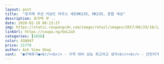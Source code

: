 ```yaml
---
layout: post 
title:  "로지텍 무선 키보드 마우스 세트MK235, MK235, 혼합 색상" 
description: 로지텍 무 ..
date: 2020-02-10 06:13:27 
img: https://static.coupangcdn.com/image/retail/images/2017/06/29/18/1/279ef02f-1450-4290-b921-394ced2a0e27.jpg 
linkUrl: https://coupa.ng/boL2a5 
categories: [1016] 
color: 43A047 
price: 21770 
author: Ask View Shop 
cont:  "●구매후기●<br/><br/> - 가격 대비 성능 최고라고 생각<br/><br/> - 건전지가 포함되어 있어 바로 테스트 가능했습니다.<br/> 근 한 달간 사용 중인데 건전지는 아직 쌩쌩하네요.<br/><br/><br/> - 마우스는 성인 남성이 사용하기에 작습니다.<br/> 그리고 버튼이 가볍고 묵직함이 없어 사용하지 않고 있습니다.<br/><br/><br/> - 박스가 찌그러져서 파손되지는 않았는지 걱정했는데 상품은 전혀 문제가 없었습니다.<br/><br/><br/> - 사진에 보시는 바와 같이 블루투스 연결하는 USB가 예상치 못한 곳에 있었습니다.<br/> 개봉 시 주의해야겠습니다.<br/> 평상시에는 마우스 하단 부에 넣어서 보관 가능합니다.<br/><br/><br/> - 재구매 의사 있음<br/><br/> - 지난 한 달간 사용해본 결과 블루투스 끊김 현상은 전혀 없었습니다.<br/><br/><br/> - 키보드 최고, 마우스 아쉬움<br/><br/> - 키보드의 키감이 부드럽고 소음은 적습니다.<br/> 키 사이사이가 타 키보드 보다 좁은 편이라 익숙 해지는 데 시간이 걸리지만 전체적으로 매우 만족합니다.<br/><br/><br/> -단점<br/><br/> -장점<br/>1.<br/> 가격이 저렴한데 써도 괜찮은가?<br/>1.<br/> 글쓴이는 손이 작은편이라 마우스가 작다고 느껴지지 않지만 손이 큰 여성분이나 남성분들은 작다고 느껴질 것 같다.<br/><br/>1.<br/> 키감이 부드럽다<br/>2.<br/> 꽤 멀리서도 연결이 된다<br/>2.<br/> 너무 가벼워서 데스크 용으로 쓸만한가?<br/>3.<br/> 가성비가 좋다 (가격에 비해 아주 Good)<br/>3.<br/> 마우스 + 키보드 연결은 어떤가요?<br/>4.<br/> 배터리 사용은 어떻게 되나요?<br/>4.<br/> 소리가 크지 않아서 좋다(주관적)<br/>5.<br/> 버튼 크기과 키보드 전체는 풀사이즈 인가요?<br/>5.<br/> 색상이 글쓴이 취향입니다.<br/>.<br/>ㅎㅎ<br/>6.<br/> 키보드와 마우스에 각각 점수를 준다면?<br/>7.<br/> 가격대비 제품 만족도?<br/>: 90점 입니다.<br/>  당연히 추천!! ㅎ<br/>: 걱정 않하셔도 됩니다.<br/> 인터넷에 떠도는 무메이커 제품들이 대체적으로 굉장히 키감에 대한<br/>: 로지텍에서 제공하고 있는 드라이버 설치를 하게 되면 상세 기능을 컨트롤 할 수 있는 것이 좋네요 ^^<br/>: 먼저 가볍기는 정말 가볍습니다.<br/> 가벼운 키보드들의 특징이 타이핑 시 좌우로 밀리는 느낌이 드는건데<br/>: 버튼 크기는 보는 순간 효도폰? 처럼 버튼이 큼지막합니다.<br/> 손가락이 굵거나 타이핑이 서툰 어른 분들께서도<br/>: 설명 상으로는 마우스 6개월, 키보드 12개월이라고 나와 있는데 이 부분은 사용하시는 상황보고 추가적으로<br/>: 키보드 <br/> - 85점<br/>Insert를 포함하는 주요 6가지 기능키들 역시 타이핑 버튼과 동일한 사이즈로 들어간 것이 눈에 띄입니다.<br/><br/>K810의 쫀득한 키감은 100% 살렸다고 보기엔 한계가 있지만 외형은 그럼 모습을 가지고 있습니다.<br/><br/>usb는 다른 제품들과 다르게 사진과 같은 상자 날개에 붙어있더라구요! 착오 없으시길 바랍니다.<br/> 잘못하면 버려질듯.<br/>.<br/>!<br/>[개봉기]<br/>[사용기]<br/>[총평]<br/>❤️사실 로켓배송 처음 이용해 보는데 바로 다음 날 도착<br/>⭐️로지텍mk235후기⭐️<br/>내용 공유하겠습니다.<br/> ^^<br/>느낌이 전혀 들지 않고 버튼을 누르는 느낌과 소음이 괜찮은 수준 입니다 ^^<br/>단점은 딱히 없는 것 같습니다.<br/><br/>마우스 <br/> - 80점<br/>만족도를 채워주니 못합니다.<br/> 버튼을 눌렀을 때 손가락이 촥 감기는 느낌보다는 빳빳한 면을<br/>무선 키보드 마우스 구매를 고민하신다면 이 상품 추천!!<br/>밀고 들어가는 느낌? 그래서 가끔식은 타이핑 후 손가락이 밀리는 느낌을 받게 됩니다.<br/><br/>버튼을 완벽하게 누르지 못했더라도 버튼의 외형을 따라 정타를 유도 할 수 있는 디자인 입니다.<br/><br/>아버님 가게에 사용하기 위해서 주문하고 먼저 테스트 해본 후기 남겨드립니다.<br/><br/>안정적으로 사용할 수 있는 것 같습니다.<br/> 키보드 전체 길이는 풀사이즈를 지원하고 있습니다.<br/><br/>연결도 깔끔하게 연결되어 큰 문제가 없습니다.<br/> 다만 전원버튼이 있는 마우스에 비해 키보드엔<br/>이 제품은 가벼운것에 비해 밀리지 않습니다.<br/> 마우스 역시도 가벼운 소재를 사용하고 있지만 조악하다는<br/>이 제품의 키감은 K810을 써본 분들이라면 아시는 조약돌 느낌입니다.<br/>  당연히<br/>전원 버튼이 따로 있지 않습니다.<br/><br/>컴퓨터 업무가 많은 회사원입니다.<br/><br/>키보드 마우스 세트 제품을 찾다 구매하게 되었습니다.<br/><br/>택배를 받고 바로 쓰는 후기입니다<br/>" 
---
```

